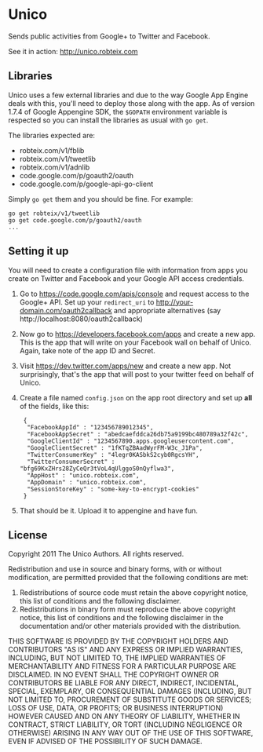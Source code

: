 Unico
=====

Sends public activities from Google+ to Twitter and Facebook.

See it in action: http://unico.robteix.com

Libraries
---------

Unico uses a few external libraries and due to the way Google App Engine deals
with this, you'll need to deploy those along with the app. As of version
1.7.4 of Google Appengine SDK, the `$GOPATH` environment variable is respected
so you can install the libraries as usual with `go get`.

The libraries expected are:

* robteix.com/v1/fblib
* robteix.com/v1/tweetlib
* robteix.com/v1/adnlib
* code.google.com/p/goauth2/oauth
* code.google.com/p/google-api-go-client

Simply `go get` them and you should be fine. For example:

    go get robteix/v1/tweetlib
    go get code.google.com/p/goauth2/oauth
    ...

Setting it up
-------------

You will need to create a configuration file with information from apps you
create on Twitter and Facebook and your Google API access credentials.

1. Go to https://code.google.com/apis/console and request access to the 
Google+ API. Set up your `redirect_uri` to http://your-domain.com/oauth2callback
and appropriate alternatives (say http://localhost:8080/oauth2callback)

2. Now go to https://developers.facebook.com/apps and create a new app. This
is the app that will write on your Facebook wall on behalf of Unico. Again,
take note of the app ID and Secret.

3. Visit https://dev.twitter.com/apps/new and create a new app. Not
surprisingly, that's the app that will post to your twitter feed on
behalf of Unico.

4. Create a file named `config.json` on the app root directory and
set up **all** of the fields, like this:

        {
         "FacebookAppId" : "123456789012345",
         "FacebookAppSecret" : "abedcaefddca26db75a9199bc480789a32f42c",
         "GoogleClientId" : "1234567890.apps.googleusercontent.com",
         "GoogleClientSecret" : "1fKTqZBAadWyrFM-W3c_J1Pa",
         "TwitterConsumerKey" : "4legr0KASbkS2cyb0RgcsYH",
         "TwitterConsumerSecret" : "bfg69KxZHrs28ZyCeQr3tVoL4qUlggoS0nQyflwa3",
         "AppHost" : "unico.robteix.com",
         "AppDomain" : "unico.robteix.com",
         "SessionStoreKey" : "some-key-to-encrypt-cookies"
        }

5. That should be it. Upload it to appengine and have fun.

License
-------

Copyright 2011 The Unico Authors.  All rights reserved.

Redistribution and use in source and binary forms, with or without
modification, are permitted provided that the following conditions are met: 

1. Redistributions of source code must retain the above copyright notice, this
   list of conditions and the following disclaimer. 
2. Redistributions in binary form must reproduce the above copyright notice,
   this list of conditions and the following disclaimer in the documentation
   and/or other materials provided with the distribution. 

THIS SOFTWARE IS PROVIDED BY THE COPYRIGHT HOLDERS AND CONTRIBUTORS "AS IS" AND
ANY EXPRESS OR IMPLIED WARRANTIES, INCLUDING, BUT NOT LIMITED TO, THE IMPLIED
WARRANTIES OF MERCHANTABILITY AND FITNESS FOR A PARTICULAR PURPOSE ARE
DISCLAIMED. IN NO EVENT SHALL THE COPYRIGHT OWNER OR CONTRIBUTORS BE LIABLE FOR
ANY DIRECT, INDIRECT, INCIDENTAL, SPECIAL, EXEMPLARY, OR CONSEQUENTIAL DAMAGES
(INCLUDING, BUT NOT LIMITED TO, PROCUREMENT OF SUBSTITUTE GOODS OR SERVICES;
LOSS OF USE, DATA, OR PROFITS; OR BUSINESS INTERRUPTION) HOWEVER CAUSED AND
ON ANY THEORY OF LIABILITY, WHETHER IN CONTRACT, STRICT LIABILITY, OR TORT
(INCLUDING NEGLIGENCE OR OTHERWISE) ARISING IN ANY WAY OUT OF THE USE OF THIS
SOFTWARE, EVEN IF ADVISED OF THE POSSIBILITY OF SUCH DAMAGE.
